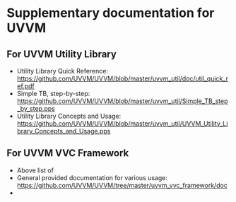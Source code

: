 # Supplementary documentation for UVVM

## For UVVM Utility Library
* Utility Library Quick Reference: https://github.com/UVVM/UVVM/blob/master/uvvm_util/doc/util_quick_ref.pdf
* Simple TB, step-by-step: https://github.com/UVVM/UVVM/blob/master/uvvm_util/Simple_TB_step_by_step.pps
* Utility Library Concepts and Usage: https://github.com/UVVM/UVVM/blob/master/uvvm_util/UVVM_Utility_Library_Concepts_and_Usage.pps




## For UVVM VVC Framework
* Above list of 
* General provided documentation for various usage: https://github.com/UVVM/UVVM/tree/master/uvvm_vvc_framework/doc
* 

